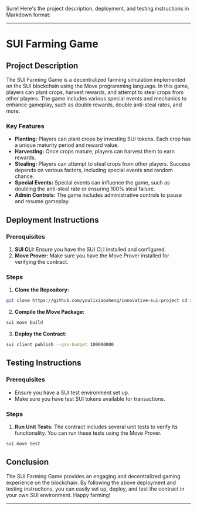 Sure! Here's the project description, deployment, and testing instructions in Markdown format:

- - -

# SUI Farming Game

## Project Description

The SUI Farming Game is a decentralized farming simulation implemented on the SUI blockchain using the Move programming language. In this game, players can plant crops, harvest rewards, and attempt to steal crops from other players. The game includes various special events and mechanics to enhance gameplay, such as double rewards, double anti-steal rates, and more.

### Key Features

*   **Planting:** Players can plant crops by investing SUI tokens. Each crop has a unique maturity period and reward value.
*   **Harvesting:** Once crops mature, players can harvest them to earn rewards.
*   **Stealing:** Players can attempt to steal crops from other players. Success depends on various factors, including special events and random chance.
*   **Special Events:** Special events can influence the game, such as doubling the anti-steal rate or ensuring 100% steal failure.
*   **Admin Controls:** The game includes administrative controls to pause and resume gameplay.

## Deployment Instructions

### Prerequisites

1.  **SUI CLI:** Ensure you have the SUI CLI installed and configured.
2.  **Move Prover:** Make sure you have the Move Prover installed for verifying the contract.

### Steps

1.  **Clone the Repository:**
```bash 
git clone https://github.com/youlixiaosheng/innovative-sui-project cd innovative-sui-project
```

2.  **Compile the Move Package:**
```bash 
sui move build
```

3.  **Deploy the Contract:**
```bash 
sui client publish --gas-budget 100000000
```

## Testing Instructions

### Prerequisites

*   Ensure you have a SUI test environment set up.
*   Make sure you have test SUI tokens available for transactions.

### Steps

1.  **Run Unit Tests:** The contract includes several unit tests to verify its functionality. You can run these tests using the Move Prover.
```bash 
sui move test
```

## Conclusion

The SUI Farming Game provides an engaging and decentralized gaming experience on the blockchain. By following the above deployment and testing instructions, you can easily set up, deploy, and test the contract in your own SUI environment. Happy farming!

- - -